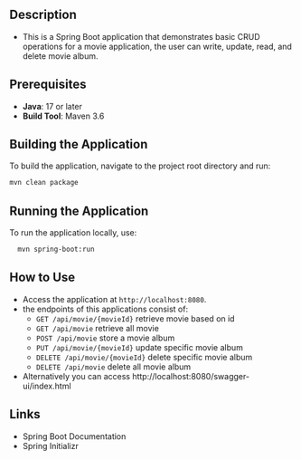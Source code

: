 ## Description

- This is a Spring Boot application that demonstrates basic CRUD operations for a movie application, the user can write, update, read, and delete movie album.

## Prerequisites

- **Java**: 17 or later
- **Build Tool**: Maven 3.6

## Building the Application

To build the application, navigate to the project root directory and run:

```bash
mvn clean package
```

## Running the Application

To run the application locally, use:
```bash
  mvn spring-boot:run
 ```

## How to Use

- Access the application at `http://localhost:8080`.
- the endpoints of this applications consist of:
    - `GET /api/movie/{movieId}` retrieve movie based on id
    - `GET /api/movie` retrieve all movie
    - `POST /api/movie` store a movie album
    - `PUT /api/movie/{movieId}` update specific movie album
    - `DELETE /api/movie/{movieId}` delete specific movie album
    - `DELETE /api/movie` delete all movie album
- Alternatively you can access http://localhost:8080/swagger-ui/index.html

## Links

- Spring Boot Documentation
- Spring Initializr